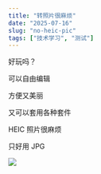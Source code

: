 ```yaml
---
title: "转照片很麻烦"
date: "2025-07-16"
slug: "no-heic-pic"
tags: ["技术学习", "测试"]
---
```

好玩吗？


可以自由编辑


方便又美丽


又可以套用各种套件


HEIC 照片很麻烦


只好用 JPG


![](https://prod-files-secure.s3.us-west-2.amazonaws.com/112d0858-5090-4d34-a606-b75eb8d65fd2/39f37d4e-f5dd-41a3-b36f-d5a0ee472000/b3d17f5a-b229-44e9-b092-8cacbac287cd.png?X-Amz-Algorithm=AWS4-HMAC-SHA256&X-Amz-Content-Sha256=UNSIGNED-PAYLOAD&X-Amz-Credential=ASIAZI2LB4662MXMIACS%2F20250724%2Fus-west-2%2Fs3%2Faws4_request&X-Amz-Date=20250724T144900Z&X-Amz-Expires=3600&X-Amz-Security-Token=IQoJb3JpZ2luX2VjEAQaCXVzLXdlc3QtMiJHMEUCIA6lAeYRaXMIhBd4aAy6iP%2F0FZntHXT5n350rrFULbUhAiEA3FcXNRXdQY4Z5f7UjPV2%2BSSi6MexODwrjddVT9M3Dowq%2FwMILRAAGgw2Mzc0MjMxODM4MDUiDCL%2BY8J4LBNNvG9ziCrcAyApieNXbZpRi%2BHTlnn853klE49SewSeMimfmgZA%2BkYGlASC4jW6vfWVk6FUIdQYinPoa8i0tZ1qow6HCynvazphKEfHvWNdlT0B6dXMPkNeR4%2FEjRWmmyZjVT82B1Gg8BfuC1Nx%2B93lmoGv8SPmqyIH%2Fbi1yQxzUsJe%2BwttkQyA6Zk4QCCPCMmE15uhjrJohYQl6pznmWkygmFMsJsbevFsgFoGnt8UT7Qup0Wv9xc1Y3Cdc%2BG8kEciWCo1Mn0y2Uv4eAJ3ikat%2BRAQZxASJJ22l%2BsDfl2RxIvICS4%2BiOROfV6C1yn2DJGehEIF4jhRmRap1qO27s67GcVMwwLWKFskQDrpQ6IxbkpkPt7UCpq0COOYslhGlMdc3sr52WaSFZkeZJoSwDBhJD8uvNgdpDs07mFtx1rVn0mZkfisX4U2bLZ%2BfYWVmz8IDBdw9U95ZjoTZKdgbmWeuaPa5hMB125QhvXz0jrqHiv%2B6EIQQMATQoeXye3O1MO4XYFA558xW83WpajE8Kuli2%2F21gRPAVs4QjbQ0u%2B1mfIP879baF03w8HVn3tCVDXZhjAVqUZBdnOIDpr%2FTPcJEn8%2B6jTfSnYYSrVNZLoDBKKHguYswPvbnjbhsTU7DKbillBTMJi%2FiMQGOqUB%2FsnkZpop92xT%2BwICAaOhSh4d2aP3Gczoay8Rg56yfpi8mHipniwumjzTyH4g4sVIJJw3l4avq5kqVuT21qPcI8H9bEXOb8ZUTwYNRfWof20fTs5MFVlDddlz9Cqe%2FQ3mQ6zuosGfJpoweXgMK8vY%2BJY51KGVxZGgB5qWGWY49A1bOAsV47FteJxXeSCh1fg6PCzWvRHPAQWKeL1%2FdHuPcN0u6Al5&X-Amz-Signature=67e5e5b16ef702620d3fa32658d7b59c6f466a601350fcfef0c5878638139fb8&X-Amz-SignedHeaders=host&x-amz-checksum-mode=ENABLED&x-id=GetObject)

